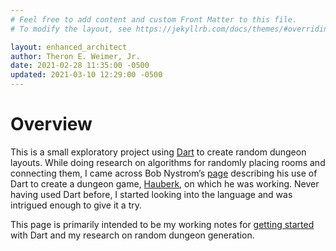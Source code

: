 ```yaml
---
# Feel free to add content and custom Front Matter to this file.
# To modify the layout, see https://jekyllrb.com/docs/themes/#overriding-theme-defaults

layout: enhanced_architect
author: Theron E. Weimer, Jr.
date: 2021-02-28 11:35:00 -0500
updated: 2021-03-10 12:29:00 -0500
---
```

# Overview

This is a small exploratory project using [Dart](https://dart.dev/) to create random dungeon layouts.  While doing research on algorithms for randomly placing rooms and connecting them, I came across Bob Nystrom’s [page](http://journal.stuffwithstuff.com/2014/12/21/rooms-and-mazes/) describing his use of Dart to create a dungeon game, [Hauberk](https://github.com/munificent/hauberk), on which he was working.  Never having used Dart before, I started looking into the language and was intrigued enough to give it a try.

This page is primarily intended to be my working notes for [getting started](2021/03/09/getting_started.html) with Dart and my research on random dungeon generation.
